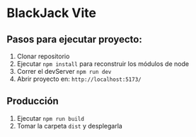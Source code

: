 # BlackJack Vite

## Pasos para ejecutar proyecto:
1. Clonar repositorio
2. Ejecutar ```npm install``` para reconstruir los módulos de node 
3. Correr el devServer `npm run dev`
4. Abrir proyecto en: ```http://localhost:5173/```

## Producción
1. Ejecutar ```npm run build```
2. Tomar la carpeta ```dist``` y desplegarla